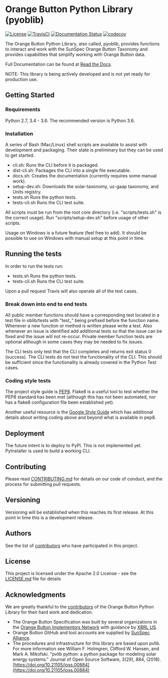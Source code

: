 # Orange Button Python Library (pyoblib)

[![License](https://img.shields.io/badge/License-Apache%202.0-blue.svg)](https://opensource.org/licenses/Apache-2.0)
[![TravisCI](https://travis-ci.com/SunSpecOrangeButton/pyoblib.svg?branch=master)]( https://travis-ci.com/SunSpecOrangeButton/pyoblib)
[![Documentation Status](https://readthedocs.org/projects/pyoblib/badge/?version=latest)](https://pyoblib.readthedocs.io/en/latest/?badge=latest)
[![codecov](https://codecov.io/gh/SunSpecOrangeButton/pyoblib/branch/master/graph/badge.svg)](https://codecov.io/gh/SunSpecOrangeButton/pyoblib)


The Orange Button Python Library, also called, pyoblib, provides functions to interact and work with the SunSpec Orange
Button Taxonomy and provides capabilities that simplify working with Orange Button data.

Full Documentation can be found at [Read the Docs](https://pyoblib.readthedocs.io/en/latest/).

NOTE: This library is being actively developed and is not yet ready for production use.

## Getting Started

### Requirements

Python 2.7, 3.4 - 3.6.  The recommended version is Python 3.6.

### Installation

A series of Bash (Mac/Linux) shell scripts are available to assist with development and packaging. Their state is
preliminary but they can be used to get started.

* cli.sh: Runs the CLI before it is packaged.
* dist-cli.sh: Packages the CLI into a single file executable.
* docs.sh: Creates the documentation (currently requires some manual work).
* setup-dev.sh: Downloads the solar-taxonomy, us-gaap taxonomy, and Units registry.
* tests.sh Runs the python tests.
* tests-cli.sh Runs the CLI test suite.

All scripts must be run from the root core directory (i.e. "scripts/tests.sh" is the correct usage).
Run "scripts/setup-dev.sh" before usage of other scripts.

Usage on Windows is a future feature (feel free to add).  It should be possible to use on Windows with manual setup at
this point in time.

## Running the tests

In order to run the tests run:

* tests.sh Runs the python tests.
* tests-cli.sh Runs the CLI test suite.

Upon a pull request Travis will also operate all of the test cases.

### Break down into end to end tests

All public member functions should have a corresponding test located in a test file in oblib/tests with "test_" being
prefixed before the function name.  Whenever a new function or method is written please write a test.  Also whenever an
issue is identified add additional tests so that the issue can be fixed and the issue will not re-occur.  Private member
function tests are optional although in some cases they may be needed to fix issues.

The CLI tests only test that the CLI completes and returns exit status 0 (success).  The CLI tests do not test the
functionality of the CLI.  This should be sufficient since the functionality is already covered in the Python Test cases.

### Coding style tests

The project style guide is [PEP8](https://www.python.org/dev/peps/pep-0008/).  Flake8 is a useful tool to test whether
the PEP8 standard has been met (although this has not been automated, nor has a flake8 configuration file been established yet).

Another useful resource is the [Google Style Guide](https://github.com/google/styleguide/blob/gh-pages/pyguide.md) which
has additional details about writing coding above and beyond what is available in pep8.

## Deployment

The future intent is to deploy to PyPl.  This is not implemented yet.  PyInstaller is used to build a working CLI.

## Contributing

Please read [CONTRIBUTING.md](CONTRIBUTING.md) for details on our code of conduct, and the process for submitting pull
requests.

## Versioning

Versioning will be established when this reaches its first release.  At this point in time this is a development release.

## Authors

See the list of [contributors](https://github.com/SunSpecOrangeButton/pyoblib/graphs/contributors) who have participated
in this project.

## License

This project is licensed under the Apache 2.0 License - see the [LICENSE.md](LICENSE.md) file for details

## Acknowledgments

We are greatly thankful to the [contributors](https://github.com/SunSpecOrangeButton/pyoblib/graphs/contributors) of
the Orange Button Python Library for their hard work and dedication.

* The Orange Button Specification was built by several organizations in the [Orange Button Implementors Network](https://sunspec.org/thank-signing-orange-button-implementor/) with guidance by [XBRL US](https://xbrl.us/home/about/).
* Orange Button GitHub and tool accounts are supplied by [SunSpec Alliance](https://sunspec.org/sunspec-about/).
* The procedures and infrastructure for this library are based upon pvlib.  For more information see William F. Holmgren, Clifford W. Hansen, and Mark A. Mikofski. "pvlib python: a python package for modeling solar energy systems." Journal of Open Source Software, 3(29), 884, (2018). [https://doi.org/10.21105/joss.00884](https://doi.org/10.21105/joss.00884)


